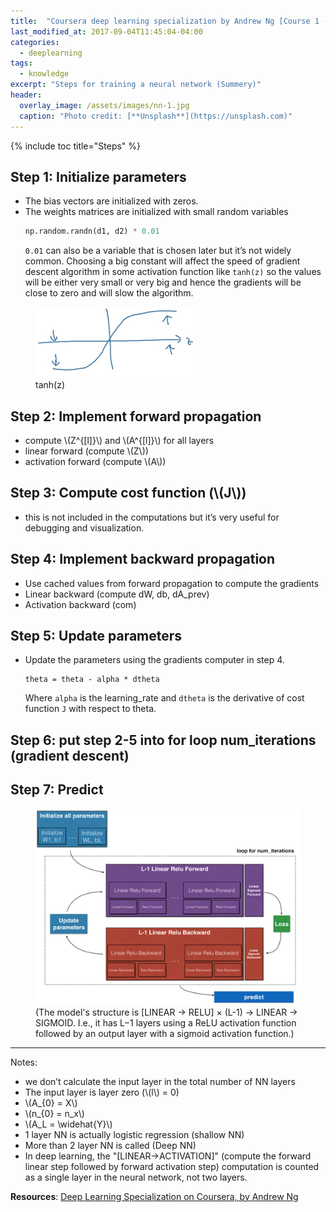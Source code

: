 ```yaml
---
title:  "Coursera deep learning specialization by Andrew Ng [Course 1 - Week 4]"
last_modified_at: 2017-09-04T11:45:04-04:00
categories: 
  - deeplearning
tags:
  - knowledge  
excerpt: "Steps for training a neural network (Summery)"
header:
  overlay_image: /assets/images/nn-1.jpg
  caption: "Photo credit: [**Unsplash**](https://unsplash.com)"
---
```

{% include toc title="Steps" %}

## Step 1: Initialize parameters

- The bias vectors are initialized with zeros.
- The weights matrices are initialized with small random variables 
	```python
	np.random.randn(d1, d2) * 0.01
	```
	`0.01` can also be a variable that is chosen later but it’s not widely common.
	Choosing a big constant will affect the speed of gradient descent algorithm in some activation function like `tanh(z)` so the values will be either very small or very big and hence the gradients will be close to zero and will slow the algorithm.

<figure>
	<a href="/assets/images/dl/dl-tanh.png"><img src="/assets/images/dl/dl-tanh.png"></a>
	<figcaption>tanh(z)</figcaption>
</figure>

## Step 2: Implement forward propagation

- compute \\(Z^{[l]}\\) and \\(A^{[l]}\\) for all layers
- linear forward (compute \\(Z\\))
- activation forward (compute \\(A\\))

## Step 3: Compute cost function (\\(J\\))

- this is not included in the computations but it’s very useful for debugging and visualization.

## Step 4: Implement backward propagation

- Use cached values from forward propagation to compute the gradients
- Linear backward (compute dW, db, dA_prev)
- Activation backward (com)

## Step 5: Update parameters
- Update the parameters using the gradients computer in step 4.
	```
	theta = theta - alpha * dtheta
	```
	Where `alpha` is the learning_rate and `dtheta` is the derivative of cost function `J` with respect to theta.

## Step 6: put step 2-5 into for loop num_iterations (gradient descent)


## Step 7: Predict

<figure>
	<a href="/assets/images/final_outline.png"><img src="/assets/images/final_outline.png"></a>
	<figcaption>(The model's structure is [LINEAR -> RELU] × (L-1) -> LINEAR -> SIGMOID. I.e., it has L−1 layers using a ReLU activation function followed by an output layer with a sigmoid activation function.)</figcaption>
</figure>


---

Notes:
* we don’t calculate the input layer in the total number of NN layers
* The input layer is layer zero (\\(l\\) = 0)
* \\(A\_{0} = X\\)
* \\(n\_{0} = n_x\\)
* \\(A_L = \widehat{Y}\\)
* 1 layer NN is actually logistic regression (shallow NN)
* More than 2 layer NN is called (Deep NN)
* In deep learning, the "[LINEAR->ACTIVATION]" (compute the forward linear step followed by forward activation step) computation is counted as a single layer in the neural network, not two layers.

**Resources**: [Deep Learning
Specialization on Coursera, by Andrew Ng](https://www.coursera.org/specializations/deep-learning)
